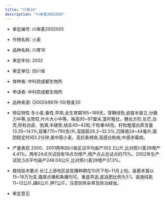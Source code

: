 ```yaml
---
title: "川育16"
description: "川审麦2002005"
---
```

* 审定编号:  川审麦2002005

*  作物名称:  小麦

*  品种名称:  川育16

*  审定年份:  2002

*  审定单位:  四川省

* 育种者:  中科院成都生物所

*  申请者:  中科院成都生物所

*  品种来源:  (30020∕8619-10)∕晋麦30

*  特征特性
冬小麦,春性,早熟,全生育期185~189天。芽鞘绿色,幼苗半直立,分蘖力中等,长势旺,叶片大小中等。株高95~97厘米,茎杆粗壮。穗长方形,长芒,白壳,籽粒白皮、饱满,半硬质,结实40~42粒,千粒重48克。籽粒粗蛋白质含量13.35~14.1%,容重770~790克/升,湿面筋28.2~32.5%,沉降值24~44毫升,面团稳定时间3.2分钟,属中筋小麦。高抗条锈病,高感白粉病,中感赤霉病。

*  产量表现
2000、2001两年四川省区试平均亩产352.2公斤,比对照川麦28增产4.41%。两年24点次试验有18点次增产,增产点占总试点的75%。2002年生产试验,5点平均亩产248.04公斤,比对照川麦28增产37.3%。

*  栽培技术要点
长江上游地区适宜播种期在10月下旬~11月上旬。亩基本苗以15~18万为宜,撬窝点播和条播均可。重底早追,底追肥比例为3∶1。亩施纯氮11~12公斤,磷6公斤,钾7公斤。注意防除杂草及防治蚜虫。

*  审定意见

